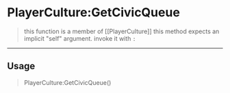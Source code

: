 # PlayerCulture:GetCivicQueue
> this function is a member of [[PlayerCulture]]
> this method expects an implicit "self" argument. invoke it with `:`
-----
## Usage
> PlayerCulture:GetCivicQueue()
